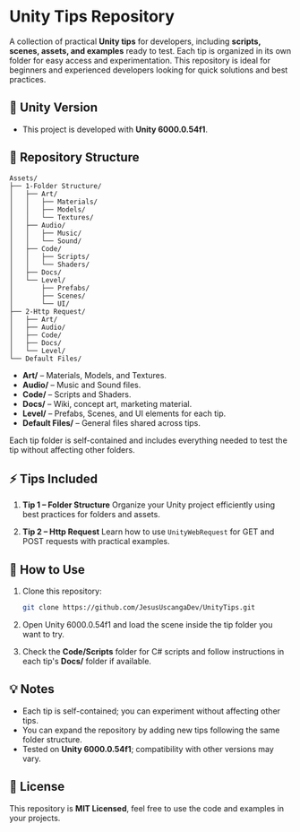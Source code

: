# Unity Tips Repository

A collection of practical **Unity tips** for developers, including **scripts, scenes, assets, and examples** ready to test. Each tip is organized in its own folder for easy access and experimentation. This repository is ideal for beginners and experienced developers looking for quick solutions and best practices.

## 🔹 Unity Version

- This project is developed with **Unity 6000.0.54f1**.

## 📂 Repository Structure

```
Assets/
├── 1-Folder Structure/
│   ├── Art/
│   │   ├── Materials/
│   │   ├── Models/
│   │   └── Textures/
│   ├── Audio/
│   │   ├── Music/
│   │   └── Sound/
│   ├── Code/
│   │   ├── Scripts/
│   │   └── Shaders/
│   ├── Docs/
│   └── Level/
│       ├── Prefabs/
│       ├── Scenes/
│       └── UI/
├── 2-Http Request/
│   ├── Art/
│   ├── Audio/
│   ├── Code/
│   ├── Docs/
│   └── Level/
└── Default Files/
```

- **Art/** – Materials, Models, and Textures.
- **Audio/** – Music and Sound files.
- **Code/** – Scripts and Shaders.
- **Docs/** – Wiki, concept art, marketing material.
- **Level/** – Prefabs, Scenes, and UI elements for each tip.
- **Default Files/** – General files shared across tips.

Each tip folder is self-contained and includes everything needed to test the tip without affecting other folders.

## ⚡ Tips Included

1. **Tip 1 – Folder Structure** 
   Organize your Unity project efficiently using best practices for folders and assets.

2. **Tip 2 – Http Request** 
   Learn how to use `UnityWebRequest` for GET and POST requests with practical examples.

## 🚀 How to Use

1. Clone this repository:
   ```bash
   git clone https://github.com/JesusUscangaDev/UnityTips.git
   ```

2. Open Unity 6000.0.54f1 and load the scene inside the tip folder you want to try.

3. Check the **Code/Scripts** folder for C# scripts and follow instructions in each tip's **Docs/** folder if available.

## 💡 Notes

- Each tip is self-contained; you can experiment without affecting other tips.
- You can expand the repository by adding new tips following the same folder structure.
- Tested on **Unity 6000.0.54f1**; compatibility with other versions may vary.

## 📄 License

This repository is **MIT Licensed**, feel free to use the code and examples in your projects.
